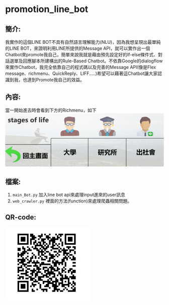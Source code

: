 # promotion_line_bot
簡介:
-------  
我實作的這個LINE BOT不具有自然語言理解能力(NLU)，因為我想呈現出最單純的LINE BOT，來證明利用LINE所提供的Message API，就可以實作出一個Chatbot來promote我自己，簡單來說我就是藉由預先設定好的If-else條件式、對話選單及回應腳本所建構出的Rule-Based Chatbot。不依靠Google的dialogflow來實作Chatbot，我完全依靠自己的程式碼以及完善的Message API(像是Flex message、richmenu、QuickReply、LIFF.....)希望可以藉著這Chatbot讓大家認識到我，也達到Promote我自己的效益。

內容: 
------- 
當一開始進去時會看到下方的Richmenu，如下
![image](https://github.com/kevin1061517/promotion_line_bot/blob/master/richmenu.jpg)



檔案: 
------- 
1. `main_Bot.py`    加入line bot api來處理input進來的user訊息
2. `web_crawler.py` 裡面的方法(function)來處理爬蟲相關問題。

QR-code: 
------- 
![image](https://github.com/kevin1061517/promotion_line_bot/blob/master/QR_code.png)
